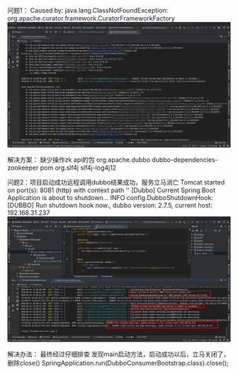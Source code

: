 问题1：
Caused by: java.lang.ClassNotFoundException: org.apache.curator.framework.CuratorFrameworkFactory
![avatar](images/1.jpg)

解决方案：
缺少操作zk api的包
<dependency>
    <groupId>org.apache.dubbo</groupId>
    <artifactId>dubbo-dependencies-zookeeper</artifactId>
    <type>pom</type>
    <exclusions>
        <exclusion>
            <groupId>org.slf4j</groupId>
            <artifactId>slf4j-log4j12</artifactId>
        </exclusion>
    </exclusions>
</dependency>

问题2：项目启动成功远程调用dubbo结果成功，服务立马消亡
 Tomcat started on port(s): 8081 (http) with context path ''
 [Dubbo] Current Spring Boot Application is about to shutdown...
 INFO config.DubboShutdownHook:  [DUBBO] Run shutdown hook now., dubbo version: 2.7.5, current host: 192.168.31.237
 ![avatar](images/2.jpg)

 解决办法：
 最终经过仔细排查 发现main启动方法，启动成功以后，立马关闭了，删除close()
 SpringApplication.run(DubboConsumerBootstrap.class).close();